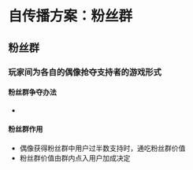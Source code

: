 # 自传播方案：粉丝群
## 粉丝群
### 玩家间为各自的偶像抢夺支持者的游戏形式
#### 粉丝群争夺办法
* 
#### 粉丝群作用
* 偶像获得粉丝群中用户过半数支持时，通吃粉丝群价值
* 粉丝群价值由群内点入用户加成决定

<!--stackedit_data:
eyJoaXN0b3J5IjpbMTU3NjI0MjgxNCwtNDg3NzYxOTczLC01MT
I5MzkwNDcsLTgzOTE2OTMyM119
-->
